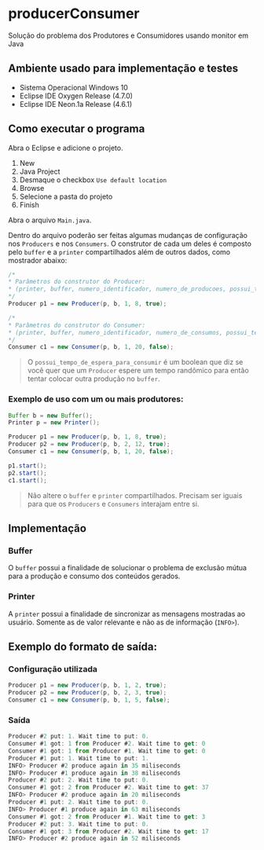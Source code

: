 # producerConsumer

Solução do problema dos Produtores e Consumidores usando monitor em Java

## Ambiente usado para implementação e testes

* Sistema Operacional Windows 10
* Eclipse IDE Oxygen Release (4.7.0)
* Eclipse IDE Neon.1a Release (4.6.1)

## Como executar o programa

Abra o Eclipse e adicione o projeto.

1. New
2. Java Project
3. Desmaque o checkbox `Use default location`
4. Browse
5. Selecione a pasta do projeto
6. Finish

Abra o arquivo `Main.java`.

Dentro do arquivo poderão ser feitas algumas mudanças de configuração nos `Producers` e nos `Consumers`. O construtor de cada um deles é composto pelo `buffer` e a `printer` compartilhados além de outros dados, como mostrador abaixo:

```java
/*
* Parâmetros do construtor do Producer:
* (printer, buffer, numero_identificador, numero_de_producoes, possui_tempo_de_espera_para_produzir)
*/
Producer p1 = new Producer(p, b, 1, 8, true);

/*
* Parâmetros do construtor do Consumer:
* (printer, buffer, numero_identificador, numero_de_consumos, possui_tempo_de_espera_para_consumir)
*/
Consumer c1 = new Consumer(p, b, 1, 20, false);
```

> O `possui_tempo_de_espera_para_consumir` é um boolean que diz se você quer que um `Producer` espere um tempo randômico para então tentar colocar outra produção no `buffer`.

### Exemplo de uso com um ou mais produtores:

```java
Buffer b = new Buffer();
Printer p = new Printer();

Producer p1 = new Producer(p, b, 1, 8, true);
Producer p2 = new Producer(p, b, 2, 12, true);
Consumer c1 = new Consumer(p, b, 1, 20, false);

p1.start(); 
p2.start();
c1.start();
```

> Não altere o `buffer` e `printer` compartilhados. Precisam ser iguais para que os `Producers` e `Consumers` interajam entre si.

## Implementação

### Buffer

O `buffer` possui a finalidade de solucionar o problema de exclusão mútua para a produção e consumo dos conteúdos gerados.

### Printer

A `printer` possui a finalidade de sincronizar as mensagens mostradas ao usuário. Somente as de valor relevante e não as de informação (`INFO>`).

## Exemplo do formato de saída:

### Configuração utilizada

```java
Producer p1 = new Producer(p, b, 1, 2, true);
Producer p2 = new Producer(p, b, 2, 3, true);
Consumer c1 = new Consumer(p, b, 1, 5, false);
```

### Saída

```javascript
Producer #2 put: 1. Wait time to put: 0. 
Consumer #1 got: 1 from Producer #2. Wait time to get: 0
Consumer #1 got: 1 from Producer #1. Wait time to get: 0
Producer #1 put: 1. Wait time to put: 1. 
INFO> Producer #2 produce again in 35 miliseconds
INFO> Producer #1 produce again in 38 miliseconds
Producer #2 put: 2. Wait time to put: 0. 
Consumer #1 got: 2 from Producer #2. Wait time to get: 37
INFO> Producer #2 produce again in 20 miliseconds
Producer #1 put: 2. Wait time to put: 0. 
INFO> Producer #1 produce again in 63 miliseconds
Consumer #1 got: 2 from Producer #1. Wait time to get: 3
Producer #2 put: 3. Wait time to put: 0. 
Consumer #1 got: 3 from Producer #2. Wait time to get: 17
INFO> Producer #2 produce again in 52 miliseconds
```
